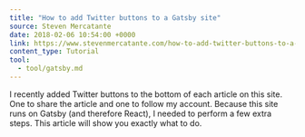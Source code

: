 ```yaml
---
title: "How to add Twitter buttons to a Gatsby site"
source: Steven Mercatante
date: 2018-02-06 10:54:00 +0000
link: https://www.stevenmercatante.com/how-to-add-twitter-buttons-to-a-gatsby-site/
content_type: Tutorial
tool:
  - tool/gatsby.md
---
```

I recently added Twitter buttons to the bottom of each article on this site. One to share the article and one to follow my account. Because this site runs on Gatsby (and therefore React), I needed to perform a few extra steps. This article will show you exactly what to do.